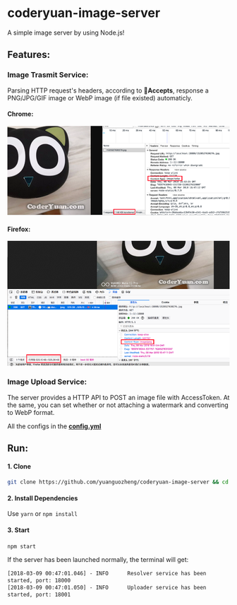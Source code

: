 # coderyuan-image-server

A simple image server by using Node.js!



## Features:

### Image Trasmit Service:

Parsing HTTP request's headers, according to **Accepts**, response a PNG/JPG/GIF image or WebP image (if file existed) automaticly.

#### Chrome:

![](art/chrome.png)

#### Firefox:

![](art/firefox.png)


### Image Upload Service:

The server provides a HTTP API to POST an image file with AccessToken. At the same, you can set whether or not attaching a watermark and converting to WebP format.

All the configs in the **[config.yml](config.yml)**


## Run:

#### 1. Clone

```bash
git clone https://github.com/yuanguozheng/coderyuan-image-server && cd coderyuan-image-server
```

#### 2. Install Dependencies

Use ```yarn``` or ```npm install```

#### 3. Start

```npm start```


If the server has been launched normally, the terminal will get:

```
[2018-03-09 00:47:01.046] - INFO	  Resolver service has been started, port: 18000
[2018-03-09 00:47:01.050] - INFO	  Uploader service has been started, port: 18001
```